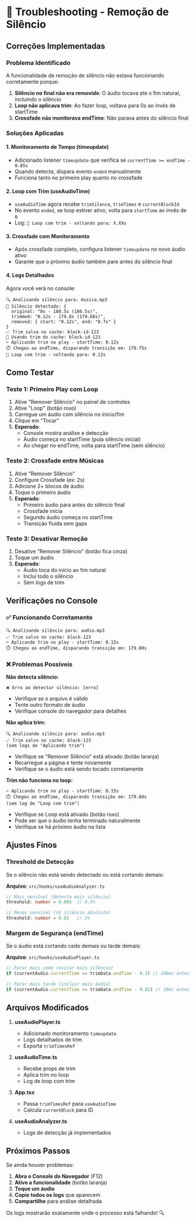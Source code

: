 # 🔧 Troubleshooting - Remoção de Silêncio

## Correções Implementadas

### Problema Identificado
A funcionalidade de remoção de silêncio não estava funcionando corretamente porque:

1. **Silêncio no final não era removido**: O áudio tocava até o fim natural, incluindo o silêncio
2. **Loop não aplicava trim**: Ao fazer loop, voltava para 0s ao invés de startTime
3. **Crossfade não monitorava endTime**: Não parava antes do silêncio final

### Soluções Aplicadas

#### 1. Monitoramento de Tempo (timeupdate)
- Adicionado listener `timeupdate` que verifica se `currentTime >= endTime - 0.05s`
- Quando detecta, dispara evento `ended` manualmente
- Funciona tanto no primeiro play quanto no crossfade

#### 2. Loop com Trim (useAudioTime)
- `useAudioTime` agora recebe `trimSilence`, `trimTimes` e `currentBlockId`
- No evento `ended`, se loop estiver ativo, volta para `startTime` ao invés de `0`
- Log: `🔁 Loop com trim - voltando para: X.XXs`

#### 3. Crossfade com Monitoramento
- Após crossfade completo, configura listener `timeupdate` no novo áudio ativo
- Garante que o próximo áudio também pare antes do silêncio final

#### 4. Logs Detalhados
Agora você verá no console:

```
🔍 Analisando silêncio para: musica.mp3
🎵 Silêncio detectado: {
  original: "0s - 180.5s (180.5s)",
  trimmed: "0.12s - 179.8s (179.68s)",
  removed: { start: "0.12s", end: "0.7s" }
}
✅ Trim salvo no cache: block-id-123
💾 Usando trim do cache: block-id-123
✂️ Aplicando trim no play - startTime: 0.12s
⏱️ Chegou ao endTime, disparando transição em: 179.75s
🔁 Loop com trim - voltando para: 0.12s
```

## Como Testar

### Teste 1: Primeiro Play com Loop
1. Ative "Remover Silêncio" no painel de controles
2. Ative "Loop" (botão roxo)
3. Carregue um áudio com silêncio no início/fim
4. Clique em "Tocar"
5. **Esperado**: 
   - Console mostra análise e detecção
   - Áudio começa no startTime (pula silêncio inicial)
   - Ao chegar no endTime, volta para startTime (sem silêncio)

### Teste 2: Crossfade entre Músicas
1. Ative "Remover Silêncio"
2. Configure Crossfade (ex: 2s)
3. Adicione 2+ blocos de áudio
4. Toque o primeiro áudio
5. **Esperado**:
   - Primeiro áudio para antes do silêncio final
   - Crossfade inicia
   - Segundo áudio começa no startTime
   - Transição fluida sem gaps

### Teste 3: Desativar Remoção
1. Desative "Remover Silêncio" (botão fica cinza)
2. Toque um áudio
3. **Esperado**:
   - Áudio toca do início ao fim natural
   - Inclui todo o silêncio
   - Sem logs de trim

## Verificações no Console

### ✅ Funcionando Corretamente
```
🔍 Analisando silêncio para: audio.mp3
✅ Trim salvo no cache: block-123
✂️ Aplicando trim no play - startTime: 0.15s
⏱️ Chegou ao endTime, disparando transição em: 179.80s
```

### ❌ Problemas Possíveis

**Não detecta silêncio:**
```
❌ Erro ao detectar silêncio: [erro]
```
- Verifique se o arquivo é válido
- Tente outro formato de áudio
- Verifique console do navegador para detalhes

**Não aplica trim:**
```
🔍 Analisando silêncio para: audio.mp3
✅ Trim salvo no cache: block-123
(sem logs de "Aplicando trim")
```
- Verifique se "Remover Silêncio" está ativado (botão laranja)
- Recarregue a página e tente novamente
- Verifique se o áudio está sendo tocado corretamente

**Trim não funciona no loop:**
```
✂️ Aplicando trim no play - startTime: 0.15s
⏱️ Chegou ao endTime, disparando transição em: 179.80s
(sem log de "Loop com trim")
```
- Verifique se Loop está ativado (botão roxo)
- Pode ser que o áudio tenha terminado naturalmente
- Verifique se há próximo áudio na lista

## Ajustes Finos

### Threshold de Detecção
Se o silêncio não está sendo detectado ou está cortando demais:

**Arquivo**: `src/hooks/useAudioAnalyzer.ts`

```typescript
// Mais sensível (detecta mais silêncio)
threshold: number = 0.005  // 0.5%

// Menos sensível (só silêncio absoluto)
threshold: number = 0.02   // 2%
```

### Margem de Segurança (endTime)
Se o áudio está cortando cedo demais ou tarde demais:

**Arquivo**: `src/hooks/useAudioPlayer.ts`

```typescript
// Parar mais cedo (evitar mais silêncio)
if (currentAudio.currentTime >= trimData.endTime - 0.1) // 100ms antes

// Parar mais tarde (incluir mais áudio)
if (currentAudio.currentTime >= trimData.endTime - 0.02) // 20ms antes
```

## Arquivos Modificados

1. **useAudioPlayer.ts**
   - Adicionado monitoramento `timeupdate`
   - Logs detalhados de trim
   - Exporta `trimTimesRef`

2. **useAudioTime.ts**
   - Recebe props de trim
   - Aplica trim no loop
   - Log de loop com trim

3. **App.tsx**
   - Passa `trimTimesRef` para `useAudioTime`
   - Calcula `currentBlock` para ID

4. **useAudioAnalyzer.ts**
   - Logs de detecção já implementados

## Próximos Passos

Se ainda houver problemas:

1. **Abra o Console do Navegador** (F12)
2. **Ative a funcionalidade** (botão laranja)
3. **Toque um áudio**
4. **Copie todos os logs** que aparecem
5. **Compartilhe** para análise detalhada

Os logs mostrarão exatamente onde o processo está falhando! 🔍
